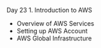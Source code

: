 Day 23 1. Introduction to AWS

- Overview of AWS Services
- Setting up AWS Account
- AWS Global Infrastructure
